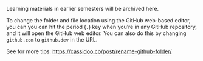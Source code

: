 Learning materials in earlier semesters will be archived here. 

To change the folder and file location using the GitHub web-based editor, you can you can hit the period (`.`) key when you’re in any GitHub repository, and it will open the GitHub web editor. You can also do this by changing `github.com` to `github.dev` in the URL.

See for more tips: <https://cassidoo.co/post/rename-github-folder/>
